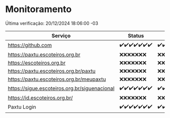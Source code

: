 # Monitoramento

Última verificação: 20/12/2024 18:06:00 -03

|Serviço|Status|Últimas 24h|
|---|---|---|
|https://github.com|<span title="2024-12-13: OK=23">✔️</span><span title="2024-12-14: OK=23">✔️</span><span title="2024-12-15: OK=23">✔️</span><span title="2024-12-16: OK=23">✔️</span><span title="2024-12-17: OK=23">✔️</span><span title="2024-12-18: OK=23">✔️</span><span title="2024-12-19: OK=20">✔️</span>|<span title="19/12/2024 18:07:00 -03 : 200">✔️</span><span title="19/12/2024 19:07:00 -03 : 200">✔️</span><span title="19/12/2024 20:08:00 -03 : 200">✔️</span><span title="19/12/2024 21:40:00 -03 : 200">✔️</span><span title="19/12/2024 23:10:00 -03 : 200">✔️</span><span title="20/12/2024 00:14:00 -03 : 200">✔️</span><span title="20/12/2024 01:10:00 -03 : 200">✔️</span><span title="20/12/2024 02:08:00 -03 : 200">✔️</span><span title="20/12/2024 03:12:00 -03 : 200">✔️</span><span title="20/12/2024 04:08:00 -03 : 200">✔️</span><span title="20/12/2024 05:11:00 -03 : 200">✔️</span><span title="20/12/2024 06:08:00 -03 : 200">✔️</span><span title="20/12/2024 07:08:00 -03 : 200">✔️</span><span title="20/12/2024 08:06:00 -03 : 200">✔️</span><span title="20/12/2024 09:15:00 -03 : 200">✔️</span><span title="20/12/2024 10:15:00 -03 : 200">✔️</span><span title="20/12/2024 11:07:00 -03 : 200">✔️</span><span title="20/12/2024 12:08:00 -03 : 200">✔️</span><span title="20/12/2024 13:09:00 -03 : 200">✔️</span><span title="20/12/2024 14:07:00 -03 : 200">✔️</span><span title="20/12/2024 15:11:00 -03 : 200">✔️</span><span title="20/12/2024 16:06:00 -03 : 200">✔️</span><span title="20/12/2024 17:09:00 -03 : 200">✔️</span><span title="20/12/2024 18:06:00 -03 : 200">✔️</span>|
|https://paxtu.escoteiros.org.br|<span title="2024-12-13: Falhas=23">❌</span><span title="2024-12-14: Falhas=23">❌</span><span title="2024-12-15: Falhas=23">❌</span><span title="2024-12-16: Falhas=23">❌</span><span title="2024-12-17: Falhas=23">❌</span><span title="2024-12-18: Falhas=23">❌</span><span title="2024-12-19: Falhas=20">❌</span>|<span title="19/12/2024 18:07:00 -03 : 403">❌</span><span title="19/12/2024 19:07:00 -03 : 403">❌</span><span title="19/12/2024 20:08:00 -03 : 403">❌</span><span title="19/12/2024 21:40:00 -03 : 403">❌</span><span title="19/12/2024 23:10:00 -03 : 403">❌</span><span title="20/12/2024 00:14:00 -03 : 403">❌</span><span title="20/12/2024 01:10:00 -03 : 403">❌</span><span title="20/12/2024 02:08:00 -03 : 403">❌</span><span title="20/12/2024 03:12:00 -03 : 403">❌</span><span title="20/12/2024 04:08:00 -03 : 403">❌</span><span title="20/12/2024 05:11:00 -03 : 403">❌</span><span title="20/12/2024 06:08:00 -03 : 403">❌</span><span title="20/12/2024 07:08:00 -03 : 403">❌</span><span title="20/12/2024 08:06:00 -03 : 403">❌</span><span title="20/12/2024 09:15:00 -03 : 403">❌</span><span title="20/12/2024 10:15:00 -03 : 403">❌</span><span title="20/12/2024 11:07:00 -03 : 403">❌</span><span title="20/12/2024 12:08:00 -03 : 403">❌</span><span title="20/12/2024 13:09:00 -03 : 403">❌</span><span title="20/12/2024 14:07:00 -03 : 403">❌</span><span title="20/12/2024 15:11:00 -03 : 403">❌</span><span title="20/12/2024 16:06:00 -03 : 403">❌</span><span title="20/12/2024 17:09:00 -03 : 403">❌</span><span title="20/12/2024 18:06:00 -03 : 403">❌</span>|
|https://escoteiros.org.br|<span title="2024-12-13: Falhas=23">❌</span><span title="2024-12-14: Falhas=23">❌</span><span title="2024-12-15: Falhas=23">❌</span><span title="2024-12-16: Falhas=23">❌</span><span title="2024-12-17: Falhas=23">❌</span><span title="2024-12-18: Falhas=23">❌</span><span title="2024-12-19: Falhas=20">❌</span>|<span title="19/12/2024 18:07:00 -03 : 403">❌</span><span title="19/12/2024 19:07:00 -03 : 403">❌</span><span title="19/12/2024 20:08:00 -03 : 403">❌</span><span title="19/12/2024 21:40:00 -03 : 403">❌</span><span title="19/12/2024 23:10:00 -03 : 403">❌</span><span title="20/12/2024 00:14:00 -03 : 403">❌</span><span title="20/12/2024 01:10:00 -03 : 403">❌</span><span title="20/12/2024 02:08:00 -03 : 403">❌</span><span title="20/12/2024 03:12:00 -03 : 403">❌</span><span title="20/12/2024 04:08:00 -03 : 403">❌</span><span title="20/12/2024 05:11:00 -03 : 403">❌</span><span title="20/12/2024 06:08:00 -03 : 403">❌</span><span title="20/12/2024 07:08:00 -03 : 403">❌</span><span title="20/12/2024 08:06:00 -03 : 403">❌</span><span title="20/12/2024 09:15:00 -03 : 403">❌</span><span title="20/12/2024 10:15:00 -03 : 403">❌</span><span title="20/12/2024 11:07:00 -03 : 403">❌</span><span title="20/12/2024 12:08:00 -03 : 403">❌</span><span title="20/12/2024 13:09:00 -03 : 403">❌</span><span title="20/12/2024 14:07:00 -03 : 403">❌</span><span title="20/12/2024 15:11:00 -03 : 403">❌</span><span title="20/12/2024 16:06:00 -03 : 403">❌</span><span title="20/12/2024 17:09:00 -03 : 403">❌</span><span title="20/12/2024 18:06:00 -03 : 403">❌</span>|
|https://paxtu.escoteiros.org.br/paxtu|<span title="2024-12-13: Falhas=23">❌</span><span title="2024-12-14: Falhas=23">❌</span><span title="2024-12-15: Falhas=23">❌</span><span title="2024-12-16: Falhas=23">❌</span><span title="2024-12-17: Falhas=23">❌</span><span title="2024-12-18: Falhas=23">❌</span><span title="2024-12-19: Falhas=20">❌</span>|<span title="19/12/2024 18:07:00 -03 : 403">❌</span><span title="19/12/2024 19:07:00 -03 : 403">❌</span><span title="19/12/2024 20:08:00 -03 : 403">❌</span><span title="19/12/2024 21:40:00 -03 : 403">❌</span><span title="19/12/2024 23:10:00 -03 : 403">❌</span><span title="20/12/2024 00:14:00 -03 : 403">❌</span><span title="20/12/2024 01:10:00 -03 : 403">❌</span><span title="20/12/2024 02:08:00 -03 : 403">❌</span><span title="20/12/2024 03:12:00 -03 : 403">❌</span><span title="20/12/2024 04:08:00 -03 : 403">❌</span><span title="20/12/2024 05:11:00 -03 : 403">❌</span><span title="20/12/2024 06:08:00 -03 : 403">❌</span><span title="20/12/2024 07:08:00 -03 : 403">❌</span><span title="20/12/2024 08:06:00 -03 : 403">❌</span><span title="20/12/2024 09:15:00 -03 : 403">❌</span><span title="20/12/2024 10:15:00 -03 : 403">❌</span><span title="20/12/2024 11:07:00 -03 : 403">❌</span><span title="20/12/2024 12:08:00 -03 : 403">❌</span><span title="20/12/2024 13:09:00 -03 : 403">❌</span><span title="20/12/2024 14:07:00 -03 : 403">❌</span><span title="20/12/2024 15:11:00 -03 : 403">❌</span><span title="20/12/2024 16:06:00 -03 : 403">❌</span><span title="20/12/2024 17:09:00 -03 : 403">❌</span><span title="20/12/2024 18:06:00 -03 : 403">❌</span>|
|https://paxtu.escoteiros.org.br/meupaxtu|<span title="2024-12-13: Falhas=23">❌</span><span title="2024-12-14: Falhas=23">❌</span><span title="2024-12-15: Falhas=23">❌</span><span title="2024-12-16: Falhas=23">❌</span><span title="2024-12-17: Falhas=23">❌</span><span title="2024-12-18: Falhas=23">❌</span><span title="2024-12-19: Falhas=20">❌</span>|<span title="19/12/2024 18:07:00 -03 : 403">❌</span><span title="19/12/2024 19:07:00 -03 : 403">❌</span><span title="19/12/2024 20:08:00 -03 : 403">❌</span><span title="19/12/2024 21:40:00 -03 : 403">❌</span><span title="19/12/2024 23:10:00 -03 : 403">❌</span><span title="20/12/2024 00:14:00 -03 : 403">❌</span><span title="20/12/2024 01:10:00 -03 : 403">❌</span><span title="20/12/2024 02:08:00 -03 : 403">❌</span><span title="20/12/2024 03:12:00 -03 : 403">❌</span><span title="20/12/2024 04:08:00 -03 : 403">❌</span><span title="20/12/2024 05:11:00 -03 : 403">❌</span><span title="20/12/2024 06:08:00 -03 : 403">❌</span><span title="20/12/2024 07:08:00 -03 : 403">❌</span><span title="20/12/2024 08:06:00 -03 : 403">❌</span><span title="20/12/2024 09:15:00 -03 : 403">❌</span><span title="20/12/2024 10:15:00 -03 : 403">❌</span><span title="20/12/2024 11:07:00 -03 : 403">❌</span><span title="20/12/2024 12:08:00 -03 : 403">❌</span><span title="20/12/2024 13:09:00 -03 : 403">❌</span><span title="20/12/2024 14:07:00 -03 : 403">❌</span><span title="20/12/2024 15:11:00 -03 : 403">❌</span><span title="20/12/2024 16:06:00 -03 : 403">❌</span><span title="20/12/2024 17:09:00 -03 : 403">❌</span><span title="20/12/2024 18:06:00 -03 : 403">❌</span>|
|https://sigue.escoteiros.org.br/siguenacional|<span title="2024-12-13: OK=23">✔️</span><span title="2024-12-14: OK=23">✔️</span><span title="2024-12-15: OK=23">✔️</span><span title="2024-12-16: OK=23">✔️</span><span title="2024-12-17: OK=23">✔️</span><span title="2024-12-18: OK=23">✔️</span><span title="2024-12-19: OK=20">✔️</span>|<span title="19/12/2024 18:07:00 -03 : 200">✔️</span><span title="19/12/2024 19:07:00 -03 : 200">✔️</span><span title="19/12/2024 20:08:00 -03 : 200">✔️</span><span title="19/12/2024 21:40:00 -03 : 200">✔️</span><span title="19/12/2024 23:10:00 -03 : 200">✔️</span><span title="20/12/2024 00:14:00 -03 : 200">✔️</span><span title="20/12/2024 01:10:00 -03 : 200">✔️</span><span title="20/12/2024 02:08:00 -03 : 200">✔️</span><span title="20/12/2024 03:12:00 -03 : 200">✔️</span><span title="20/12/2024 04:08:00 -03 : 200">✔️</span><span title="20/12/2024 05:11:00 -03 : 200">✔️</span><span title="20/12/2024 06:08:00 -03 : 200">✔️</span><span title="20/12/2024 07:08:00 -03 : 200">✔️</span><span title="20/12/2024 08:06:00 -03 : 200">✔️</span><span title="20/12/2024 09:15:00 -03 : 200">✔️</span><span title="20/12/2024 10:15:00 -03 : 200">✔️</span><span title="20/12/2024 11:07:00 -03 : 200">✔️</span><span title="20/12/2024 12:08:00 -03 : 200">✔️</span><span title="20/12/2024 13:09:00 -03 : 200">✔️</span><span title="20/12/2024 14:07:00 -03 : 200">✔️</span><span title="20/12/2024 15:11:00 -03 : 200">✔️</span><span title="20/12/2024 16:06:00 -03 : 200">✔️</span><span title="20/12/2024 17:09:00 -03 : 200">✔️</span><span title="20/12/2024 18:06:00 -03 : 200">✔️</span>|
|https://id.escoteiros.org.br/|<span title="2024-12-13: Falhas=23">❌</span><span title="2024-12-14: Falhas=23">❌</span><span title="2024-12-15: Falhas=23">❌</span><span title="2024-12-16: Falhas=23">❌</span><span title="2024-12-17: Falhas=23">❌</span><span title="2024-12-18: Falhas=23">❌</span><span title="2024-12-19: Falhas=20">❌</span>|<span title="19/12/2024 18:07:00 -03 : 403">❌</span><span title="19/12/2024 19:07:00 -03 : 403">❌</span><span title="19/12/2024 20:08:00 -03 : 403">❌</span><span title="19/12/2024 21:40:00 -03 : 403">❌</span><span title="19/12/2024 23:10:00 -03 : 403">❌</span><span title="20/12/2024 00:14:00 -03 : 403">❌</span><span title="20/12/2024 01:10:00 -03 : 403">❌</span><span title="20/12/2024 02:08:00 -03 : 403">❌</span><span title="20/12/2024 03:12:00 -03 : 403">❌</span><span title="20/12/2024 04:08:00 -03 : 403">❌</span><span title="20/12/2024 05:11:00 -03 : 403">❌</span><span title="20/12/2024 06:08:00 -03 : 403">❌</span><span title="20/12/2024 07:08:00 -03 : 403">❌</span><span title="20/12/2024 08:06:00 -03 : 403">❌</span><span title="20/12/2024 09:15:00 -03 : 403">❌</span><span title="20/12/2024 10:15:00 -03 : 403">❌</span><span title="20/12/2024 11:07:00 -03 : 403">❌</span><span title="20/12/2024 12:08:00 -03 : 403">❌</span><span title="20/12/2024 13:09:00 -03 : 403">❌</span><span title="20/12/2024 14:07:00 -03 : 403">❌</span><span title="20/12/2024 15:11:00 -03 : 403">❌</span><span title="20/12/2024 16:06:00 -03 : 403">❌</span><span title="20/12/2024 17:09:00 -03 : 403">❌</span><span title="20/12/2024 18:06:00 -03 : 403">❌</span>|
|Paxtu Login|<span title="2024-12-13: OK=23">✔️</span><span title="2024-12-14: OK=23">✔️</span><span title="2024-12-15: OK=23">✔️</span><span title="2024-12-16: OK=23">✔️</span><span title="2024-12-17: OK=23">✔️</span><span title="2024-12-18: OK=23">✔️</span><span title="2024-12-19: OK=20">✔️</span>|<span title="19/12/2024 18:07:00 -03 : 200">✔️</span><span title="19/12/2024 19:07:00 -03 : 200">✔️</span><span title="19/12/2024 20:08:00 -03 : 200">✔️</span><span title="19/12/2024 21:40:00 -03 : 200">✔️</span><span title="19/12/2024 23:10:00 -03 : 200">✔️</span><span title="20/12/2024 00:14:00 -03 : 200">✔️</span><span title="20/12/2024 01:10:00 -03 : 200">✔️</span><span title="20/12/2024 02:08:00 -03 : 200">✔️</span><span title="20/12/2024 03:12:00 -03 : 200">✔️</span><span title="20/12/2024 04:08:00 -03 : 200">✔️</span><span title="20/12/2024 05:11:00 -03 : 200">✔️</span><span title="20/12/2024 06:08:00 -03 : 200">✔️</span><span title="20/12/2024 07:08:00 -03 : 200">✔️</span><span title="20/12/2024 08:06:00 -03 : 200">✔️</span><span title="20/12/2024 09:15:00 -03 : 200">✔️</span><span title="20/12/2024 10:15:00 -03 : 200">✔️</span><span title="20/12/2024 11:07:00 -03 : 200">✔️</span><span title="20/12/2024 12:08:00 -03 : 200">✔️</span><span title="20/12/2024 13:09:00 -03 : 200">✔️</span><span title="20/12/2024 14:07:00 -03 : 200">✔️</span><span title="20/12/2024 15:11:00 -03 : 200">✔️</span><span title="20/12/2024 16:06:00 -03 : 200">✔️</span><span title="20/12/2024 17:09:00 -03 : 200">✔️</span><span title="20/12/2024 18:06:00 -03 : 200">✔️</span>|
